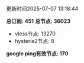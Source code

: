 更新时间2025-07-07 13:18:44

**总订阅: 451**
**总节点: 36023**
- vless节点: 13270
- hysteria2节点: 8

**google ping有效节点: 170**
